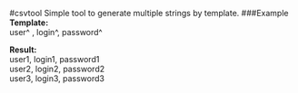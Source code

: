 ﻿#csvtool
Simple tool to generate multiple strings by template.
###Example 
<b>Template:</b><br/>
user^ , login^, password^

<b>Result:</b><br/>
user1, login1, password1<br/>
user2, login2, password2<br/>
user3, login3, password3<br/>
